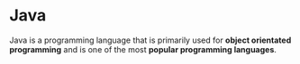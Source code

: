 # Java

Java is a programming language that is primarily used for **object orientated programming** and is one of the most **popular programming languages**.